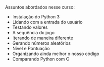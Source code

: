 <p>Assuntos abordados nesse curso:</p>

<ul>
<li>Instalação do Python 3</li>
<li>Lidando com a entrada do usuário</li>
<li>Testando valores</li>
<li>A sequência do jogo</li>
<li>Iterando de maneira diferente</li>
<li>Gerando números aleatórios</li>
<li>Nível e Pontuação</li>
<li>Organizando ainda melhor o nosso código</li>
<li>Comparando Python com C</li>
</ul>